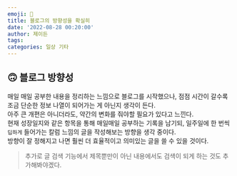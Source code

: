 ```yaml
---
emoji: 🧐
title: 블로그의 방향성을 확실히
date: '2022-08-28 00:20:00'
author: 제이든
tags:
categories: 일상 기타
---
```


## 🙃 블로그 방향성

매일 매일 공부한 내용을 정리하는 느낌으로 블로그를 시작했으나, 점점 시간이 갈수록 조금 단순한 정보 나열이 되어가는 게 아닌지 생각이 든다.<br/>
아주 큰 개편은 아니더라도, 약간의 변화를 줘야할 필요가 있다고 느낀다.<br/>
현재 성장일지와 같은 항목을 통해 매일매일 공부하는 기록을 남기되, 일주일에 한 번씩 `딥하게` 들어가는 칼럼 느낌의 글을 작성해보는 방향을 생각 중이다.<br/>
방향이 잘 정해지고 나면 훨씬 더 효율적이고 의미있는 글을 쓸 수 있을 것이다.

> 추가로 글 검색 기능에서 제목뿐만이 아닌 내용에서도 검색이 되게 하는 것도 추가해봐야겠다.

```toc

```
